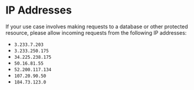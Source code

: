 # IP Addresses

If your use case involves making requests to a database or other protected resource, please allow incoming requests from the following IP addresses:

* `3.233.7.203`
* `3.233.250.175`
* `34.225.238.175`
* `50.16.81.55`
* `52.200.117.134`
* `107.20.90.50`
* `184.73.123.0`
